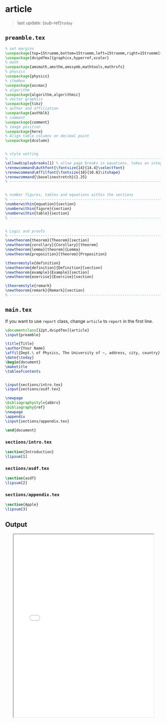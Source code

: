 # article
> last update: {sub-ref}`today`
<div style="width: 790px;"></div>


## `preamble.tex`
```latex
% set margins
\usepackage[top=15truemm,bottom=15truemm,left=15truemm,right=15truemm]{geometry}
\usepackage[dvipdfmx]{graphicx,hyperref,xcolor}
% math
\usepackage{amsmath,amsthm,amssymb,mathtools,mathrsfs}
% physics
\usepackage{physics}
% itembox
\usepackage{ascmac}
% algorithm
\usepackage{algorithm,algorithmic}
% vector graphics
\usepackage{tikz}
% author and affiliation
\usepackage{authblk}
% comment
\usepackage{comment}
% image position
\usepackage{here}
% Align table columns on decimal point
\usepackage{dcolumn}


% style setting
% ---------------------------------------------------------------------------- %
\allowdisplaybreaks[1] % allow page breaks in equations. takes an integer from 0-4. 4 is the most permissive.
\renewcommand\Authfont{\fontsize{14}{14.4}\selectfont}
\renewcommand\Affilfont{\fontsize{10}{10.8}\itshape}
\renewcommand{\baselinestretch}{1.25}
% ---------------------------------------------------------------------------- %


% number figures, tables and equations within the sections
% ---------------------------------------------------------------------------- %
\numberwithin{equation}{section}
\numberwithin{figure}{section}
\numberwithin{table}{section}
% ---------------------------------------------------------------------------- %


% Logic and proofs
% ---------------------------------------------------------------------------- %
\newtheorem{theorem}{Theorem}[section]
\newtheorem{corollary}{Corollary}[theorem]
\newtheorem{lemma}[theorem]{Lemma}
\newtheorem{proposition}[theorem]{Proposition}

\theoremstyle{definition}
\newtheorem{definition}{Definition}[section]
\newtheorem{example}{Example}[section]
\newtheorem{exercise}{Exercise}[section]

\theoremstyle{remark}
\newtheorem{remark}{Remark}[section]
% ---------------------------------------------------------------------------- %
```


## `main.tex`

If you want to use `report` class, change `article` to `report` in the first line.

```latex
\documentclass[12pt,dvipdfmx]{article}
\input{preamble}

\title{Title}
\author{Your Name}
\affil{Dept.\ of Physics, The University of ~, address, city, country}
\date{\today}
\begin{document}
\maketitle
\tableofcontents


\input{sections/intro.tex}
\input{sections/asdf.tex}

\newpage
\bibliographystyle{abbrv}
\bibliography{ref}
\newpage
\appendix
\input{sections/appendix.tex}

\end{document}
```

### `sections/intro.tex`
```latex
\section{Introduction}
\lipsum[1]
```

### `sections/asdf.tex`
```latex
\section{asdf}
\lipsum[2]
```

### `sections/appendix.tex`
```latex
\section{Apple}
\lipsum[3]
```



## Output
<div style="position: relative; margin: 0 auto; width: 90%; padding-bottom: 111%;">
<iframe style="position: absolute; width: 100%; height: 100%;" src="sample/article.pdf"></iframe>
    <p>
        Your browser does not support PDF files.
        <a href="pdf/article.pdf">Download the file instead</a>
    </p>
</div>